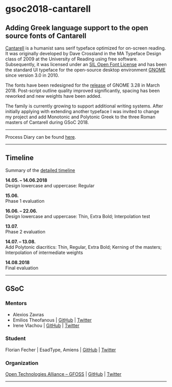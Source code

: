 # gsoc2018-cantarell

## Adding Greek language support to the open source fonts of Cantarell

[Cantarell](https://github.com/madig/cantarell-fonts) is a humanist sans serif typeface optimized for on-screen reading. It was originally developed by Dave Crossland in the MA Typeface Design class of 2009 at the University of Reading using free software. Subsequently, it was licensed under an [SIL Open Font License](http://scripts.sil.org/cms/scripts/page.php?site_id=nrsi&id=OFL) and has been the standard UI typeface for the open-source desktop environment [GNOME](https://github.com/GNOME) since version 3.0 in 2010.

The fonts have been redesigned for the [release](https://help.gnome.org/misc/release-notes/3.28/) of GNOME 3.28 in March 2018. Post-script outline quality improved significantly, spacing has been reworked and new weights have been added.

The family is currently growing to support additional writing systems. After initially applying with extending another typeface I was invited to change my project and add Monotonic and Polytonic Greek to the three Roman masters of Cantarell during GSoC 2018.

---

Process Diary can be found [here](https://github.com/eellak/gsoc2018-cantarell/blob/master/00_PROCESS/JOURNAL.md).

---


## Timeline

Summary of the [detailed timeline](https://github.com/eellak/gsoc2018-cantarell/blob/master/TIMELINE.md)

**14.05. – 14.06.2018**<br />
Design lowercase and uppercase: Regular

**15.06.**<br />
Phase 1 evaluation

**16.06. – 22.06.**<br />
Design lowercase and uppercase: Thin, Extra Bold; Interpolation test

**13.07.**<br />
Phase 2 evaluation

**14.07. – 13.08.**<br />
Add Polytonic diacritics: Thin, Regular, Extra Bold; Kerning of the masters; Interpolation of intermediate weights

**14.08.2018**<br />
Final evaluation

---

## GSoC

### Mentors
- Alexios Zavras
- Emilios Theofanous | [GitHub](https://github.com/thynem) | [Twitter](https://twitter.com/emilios__)
- Irene Vlachou | [GitHub](https://github.com/irenevl) | [Twitter](https://twitter.com/irene_vlachou)


### Student
Florian Fecher | EsadType, Amiens | [GitHub](https://github.com/grautesk) | [Twitter](https://twitter.com/grautesk)


### Organization
[Open Technologies Alliance – GFOSS](https://summerofcode.withgoogle.com/organizations/4954936912117760/#6670474218569728) | [GitHub](https://github.com/eellak) | [Twitter](https://twitter.com/gfoss_en)

---
